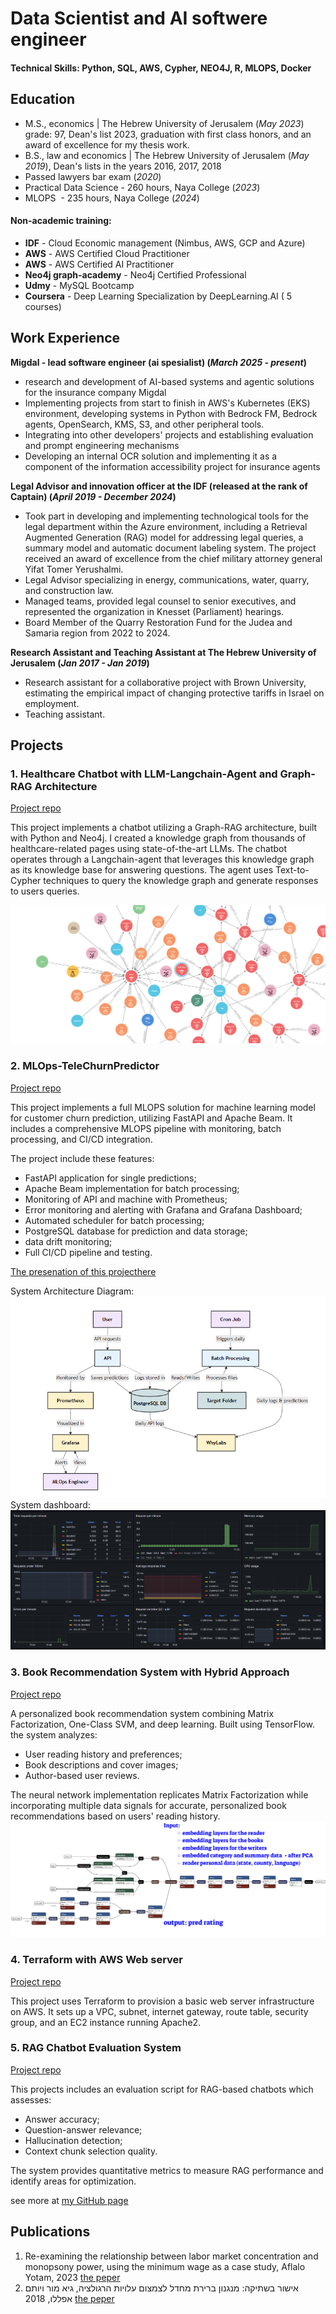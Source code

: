 # Data Scientist and AI softwere engineer

#### Technical Skills: Python, SQL, AWS, Cypher, NEO4J, R, MLOPS, Docker

## Education
- M.S., economics	| The Hebrew University of Jerusalem (_May 2023_)
  grade: 97, Dean's list 2023, graduation with first class honors, and an award of excellence for my thesis work. 			        		
- B.S., law and economics | The Hebrew University of Jerusalem (_May 2019_),
  Dean's lists in the years 2016, 2017, 2018
- Passed lawyers bar exam (_2020_)
- Practical Data Science - 260 hours, Naya College (_2023_)
- MLOPS  - 235 hours, Naya College (_2024_)

#### Non-academic training:
- **IDF** - Cloud Economic management (Nimbus, AWS, GCP and Azure)
- **AWS** - AWS Certified Cloud Practitioner 
- **AWS** - AWS Certified AI Practitioner 
- **Neo4j graph-academy** - Neo4j Certified Professional
- **Udmy** - MySQL Bootcamp
- **Coursera** - Deep Learning Specialization by DeepLearning.AI ( 5 courses)

## Work Experience
**Migdal - lead software engineer (ai spesialist) (_March 2025 - present_)**
- research and development of AI-based systems and agentic solutions for the insurance company Migdal
- Implementing projects from start to finish in AWS's Kubernetes (EKS) environment, developing systems in Python with Bedrock FM, Bedrock agents, OpenSearch, KMS, S3, and other peripheral tools.
- Integrating into other developers' projects and establishing evaluation and prompt engineering mechanisms
- Developing an internal OCR solution and implementing it as a component of the information accessibility project for insurance agents

**Legal Advisor and innovation officer at the IDF (released at the rank of Captain) (_April 2019 - December 2024_)**
- Took part in developing and implementing technological tools for the legal department within the Azure environment, including  a Retrieval Augmented Generation (RAG) model for addressing legal queries, a summary model and automatic document labeling system. The project received an award of excellence from the chief military attorney general Yifat Tomer Yerushalmi.
- Legal Advisor specializing in energy, communications, water, quarry, and construction law.
- Managed teams, provided legal counsel to senior executives, and represented the organization in Knesset (Parliament) hearings.
- Board Member of the Quarry Restoration Fund for the Judea and Samaria region from 2022 to 2024.

**Research Assistant and Teaching Assistant at  The Hebrew University of Jerusalem (_Jan 2017 - Jan 2019_)**
- Research assistant for a collaborative project with Brown University, estimating the empirical impact of changing protective tariffs in Israel on employment.
- Teaching assistant.

## Projects
### 1. Healthcare Chatbot with LLM-Langchain-Agent and Graph-RAG Architecture

[Project repo](https://github.com/YotamAflalo/chyper-graphRAG-with-langchain-and-neo4j)

This project implements a chatbot utilizing a Graph-RAG architecture, built with Python and Neo4j. I created a knowledge graph from thousands of healthcare-related pages using state-of-the-art LLMs. The chatbot operates through a Langchain-agent that leverages this knowledge graph as its knowledge base for answering questions. The agent uses Text-to-Cypher techniques to query the knowledge graph and generate responses to users queries.

![Knowlage-graph-example](/assets/img/knowlage_graph_example.png)

### 2. MLOps-TeleChurnPredictor

[Project repo](https://github.com/YotamAflalo/MLOps-TeleChurnPredictor)

This project implements a full MLOPS solution for machine learning model for customer churn prediction, utilizing FastAPI and Apache Beam. It includes a comprehensive MLOPS pipeline with monitoring, batch processing, and CI/CD integration.

The project include these features:
- FastAPI application for single predictions;
- Apache Beam implementation for batch processing;
- Monitoring of API and machine with Prometheus;
- Error monitoring and alerting with Grafana and Grafana Dashboard;
- Automated scheduler for batch processing;
- PostgreSQL database for prediction and data storage;
- data drift monitoring;
- Full CI/CD pipeline and testing.

[The presenation of this projecthere](https://gamma.app/docs/Customer-Churn-Prediction-MLOps-System-klmmvju41ctqpmv)

System Architecture Diagram:
![dashboard](/assets/img/mlops_architecture.png)
System dashboard:
![dashboard](/assets/img/dashboard.png)

### 3. Book Recommendation System with Hybrid Approach


[Project repo](https://github.com/YotamAflalo/projects/tree/main/book%20recommendation%20system)

A personalized book recommendation system combining Matrix Factorization, One-Class SVM, and deep learning. Built using TensorFlow. the system analyzes:
- User reading history and preferences;
- Book descriptions and cover images;
- Author-based user reviews.

The neural network implementation replicates Matrix Factorization while incorporating multiple data signals for accurate, personalized book recommendations based on users' reading history.
![books](/assets/img/books.png)


### 4. Terraform with AWS Web server

[Project repo](https://github.com/YotamAflalo/terraform-AWS-Web-Server-Project/tree/main)

This project uses Terraform to provision a basic web server infrastructure on AWS. It sets up a VPC, subnet, internet gateway, route table, security group, and an EC2 instance running Apache2.


### 5. RAG Chatbot Evaluation System
[Project repo](https://github.com/YotamAflalo/RAG-Chatbot-Evaluation-System/tree/main)

This projects includes an evaluation script for RAG-based chatbots which assesses:
- Answer accuracy;
- Question-answer relevance;
- Hallucination detection;
- Context chunk selection quality.

The system provides quantitative metrics to measure RAG performance and identify areas for optimization.

see more at [my GitHub page](https://github.com/YotamAflalo)


## Publications

1. Re-examining the relationship between labor market concentration and monopsony power, using the minimum wage as a case study, Aflalo Yotam, 2023 [the peper](https://github.com/YotamAflalo/projects/blob/main/Re-examining%20the%20relationship%20between%20labor%20market%20concentration%20and%20monopsony%20power%2C%20using%20the%20minimum%20wage%20as%20a%20case%20study/Finel%20paper%20%20-%20Yotam%20Aflalo%20thesis%20-%20Re-examining%20the%20relationship%20between%20labor%20market%20concentration%20and%20monopsony%20power%2C%20using%20the%20minimum%20wage%20as%20a%20case%20study.pdf)
2.  אישור בשתיקה: מנגנון ברירת מחדל לצמצום עלויות הרגולציה, גיא מור ויותם אפללו, 2018 [the peper](https://drive.google.com/file/d/1JlepLzYYLhMBoA8ysD6Gk-g-Jz3WuXXR/view)

